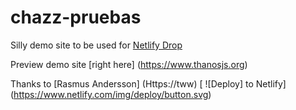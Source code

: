 # chazz-pruebas

Silly demo site to be used for [Netlify Drop](https://app.netlify.com/drop)

Preview demo site [right here] (https://www.thanosjs.org)

Thanks to [Rasmus Andersson] (Https://tww)
[ ![Deploy] to  Netlify] (https://www.netlify.com/img/deploy/button.svg)